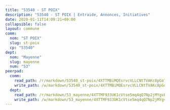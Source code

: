 ```yaml
---
title: "53540 - ST POIX"
description: "53540 - ST POIX | Entraide, Annonces, Initiatives"
date: 2020-01-11T14:09:21+09:00
collapsible: false
layout: commune
comm:
  nom: "ST POIX"
  slug: st-poix
  cp: "53540"
dept:
  nom: "Mayenne"
  slug: mayenne
  num: "53"
peerpad:
  comm:
    read_path: /r/markdown/53540_st-poix/4XTTMBiMQEsrvcVLLCNtTVAKc8pGoTTAZpVUdyDWEn6Num3kG
    write_path: /w/markdown/53540_st-poix/4XTTMBiMQEsrvcVLLCNtTVAKc8pGoTTAZpVUdyDWEn6Num3kG-K3TgUAMbGDqdgWv54GfgWp63BinM1PoMWW9niQkXufyL7b73fwBpf8hjLY5PvaC2BRUe8wNLHBzsz4D1huY716fFSuFnVHGKK4iMhZDzRa6egkiUtQLEnmTUoqQw7T37hQ4x2rJY
  dept:
    read_path: /r/markdown/53_mayenne/4XTTMF933UK1cVtse5mq4qQ7Np2jMYgvbp6qouY9MWyoeWY43
    write_path: /w/markdown/53_mayenne/4XTTMF933UK1cVtse5mq4qQ7Np2jMYgvbp6qouY9MWyoeWY43-K3TgUcgqTBNoSTxPqkZ94HV7ydPjBnvnBue9tEiK9jakhdXjxdo4Br4iK1oa2CDh4yEVWX1tFyjU9wvcKRuNLDocpAE5TJXkqSv2docSVtfLpqmkB6Zf1obqgGj7oAqY4ytCV5Es
---
```


